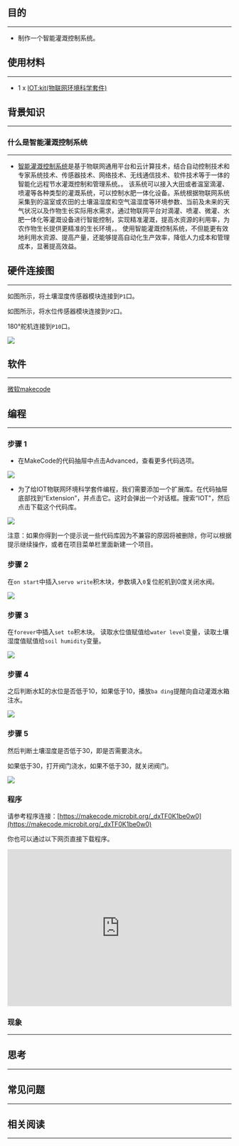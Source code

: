 
## 目的
---

- 制作一个智能灌溉控制系统。


## 使用材料
---

- 1 x [IOT:kit(物联网环境科学套件)]()


## 背景知识
---

### 什么是智能灌溉控制系统
---

- [智能灌溉控制系统]()是基于物联网通用平台和云计算技术，结合自动控制技术和专家系统技术、传感器技术、网络技术、无线通信技术、软件技术等于一体的智能化远程节水灌溉控制和管理系统。。
该系统可以接入大田或者温室滴灌、喷灌等各种类型的灌溉系统，可以控制水肥一体化设备。系统根据物联网系统采集到的温室或农田的土壤温湿度和空气温湿度等环境参数、当前及未来的天气状况以及作物生长实际用水需求，通过物联网平台对滴灌、喷灌、微灌、水肥一体化等灌溉设备进行智能控制，实现精准灌溉，提高水资源的利用率，为农作物生长提供更精准的生长环境，。
使用智能灌溉控制系统，不但能更有效地利用水资源、提高产量，还能够提高自动化生产效率，降低人力成本和管理成本，显著提高效益。

## 硬件连接图
---

如图所示，将土壤湿度传感器模块连接到`P1`口。

如图所示，将水位传感器模块连接到`P2`口。

180°舵机连接到`P10`口。

![](https://i.imgur.com/riGjBfr.png)

## 软件
---

[微软makecode](https://makecode.microbit.org/#)

## 编程
---

### 步骤 1
- 在MakeCode的代码抽屉中点击Advanced，查看更多代码选项。

![](https://i.imgur.com/2qCyzQ7.png)

- 为了给IOT物联网环境科学套件编程，我们需要添加一个扩展库。在代码抽屉底部找到“Extension”，并点击它。这时会弹出一个对话框。搜索“IOT"，然后点击下载这个代码库。

![](https://i.imgur.com/xfsOffX.png)

注意：如果你得到一个提示说一些代码库因为不兼容的原因将被删除，你可以根据提示继续操作，或者在项目菜单栏里面新建一个项目。

### 步骤 2

在`on start`中插入`servo write`积木块，参数填入`0`复位舵机到0度关闭水阀。

![](https://i.imgur.com/rSut2te.png)

### 步骤 3

在`forever`中插入`set to`积木块。
读取水位值赋值给`water level`变量，读取土壤湿度值赋值给`soil humidity`变量。

![](https://i.imgur.com/w0KvPvn.png)

### 步骤 4

之后判断水缸的水位是否低于10，如果低于10，播放`ba ding`提醒向自动灌溉水箱注水。

![](https://i.imgur.com/IgPcv9k.png)

### 步骤 5

然后判断土壤湿度是否低于30，即是否需要浇水。

如果低于30，打开阀门浇水，如果不低于30，就关闭阀门。

![](https://i.imgur.com/okp5E4C.png)

### 程序

请参考程序连接：[https://makecode.microbit.org/_dxTF0K1be0w0](https://makecode.microbit.org/_dxTF0K1be0w0)

你也可以通过以下网页直接下载程序。

<div style="position:relative;height:0;padding-bottom:70%;overflow:hidden;"><iframe style="position:absolute;top:0;left:0;width:100%;height:100%;" src="https://makecode.microbit.org/#pub:_dxTF0K1be0w0" frameborder="0" sandbox="allow-popups allow-forms allow-scripts allow-same-origin"></iframe></div>  


### 现象
---

## 思考
---

## 常见问题
---

## 相关阅读  
---
